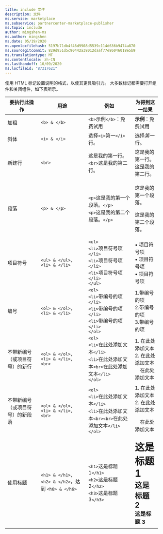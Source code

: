 ```yaml
---
title: include 文件
description: 文件
ms.service: marketplace
ms.subservice: partnercenter-marketplace-publisher
ms.topic: include
author: mingshen-ms
ms.author: mingshen
ms.date: 05/19/2020
ms.openlocfilehash: 5197b71db4f46d9908d5539c114d636b9474a870
ms.sourcegitcommit: 829d951d5c90442a38012daaf77e86046018e5b9
ms.translationtype: MT
ms.contentlocale: zh-CN
ms.lasthandoff: 10/09/2020
ms.locfileid: "87317621"
---
```

使用 HTML 标记设置说明的格式，以使其更具吸引力。 大多数标记都需要打开组件和关闭组件，如下表所示。

|   要执行此操作  |  用途  |  例如  |  为得到这一结果   |
| --- | --- | --- | --- |
|   加粗  |  `<b> & </b>`  |  `<b>`示例`</b>`：免费试用  |  **示例**：免费试用   |
|   斜体  |  `<i> & </i>`  |  选择`<i>`第一`</i>`行。  |  选择*第一*行。   |
|   新建行  |  `<br>`  |  这是我的第一行。`<br>`这是我的第二行。  |  这是我的第一行。<br>这是我的第二行。  |
|  段落  |  `<p> & </p>`  |  `<p>`这是我的第一个段落。`</p>`<br>`<p>`这是我的第二个段落。`</p>`   |   <p>这是我的第一个段落。</p><p>这是我的第二个段落。</p>   |
|   项目符号  |  `<ul> & </ul>, <li> & </li>`  |  `<ul>`<br>`<li>`项目符号项`</li>`<br>`<li>`项目符号项`</li>`<br>`<li>`项目符号项`</li>`<br>`</ul>`  |  • 项目符号项<br>• 项目符号项<br>• 项目符号项   |
|   编号  |  `<ol> & </ol>, <li> & </li>`  |  `<ol>`<br>`<li>`带编号的项`</li>`<br>`<li>`带编号的项`</li>`<br>`<li>`带编号的项`</li>`<br>`</ol>`   |   1.带编号的项<br>2.带编号的项<br>3.带编号的项   |
|   不带新编号（或项目符号）的新行  |  `<ol> & </ol>, <li> & </li>, <br>`  |  `<ol>`<br>`<li>`在此处添加文本`</li>`<br>`<li>`在此处添加文本`<br>`在此处添加文本`</li>`<br>`</ol>`  |  1. 在此处添加文本<br>2. 在此处添加文本<br>&nbsp;&nbsp;&nbsp;&nbsp;在此处添加文本   |
|   不带新编号（或项目符号）的新段落  |  `<ol> & </ol>, <li> & </li>, <br>`  |  `<ol>`<br>`<li>`在此处添加文本`</li>`<br>`<li>`在此处添加文本`<br><br>`在此处添加文本`</li>`<br>`</ol>`  |  1. 在此处添加文本<br>2. 在此处添加文本<p>&nbsp;&nbsp;&nbsp;&nbsp;在此处添加文本   |
|   使用标题  |  `<h1> & </h1>, <h2> & </h2>`，达到 `<h6> & </h6>`  |  `<h1>`这是标题 1`</h1>`<br>`<h2>`这是标题 2`</h2>`<br>`<h3>`这是标题 3`</h3>`  |  **<font size="+3">这是标题 1</font>**<br>**<font size="+2">这是标题 2</font>**<br>**<font size="+1">这是标题 3</font>**  |
| | | |
